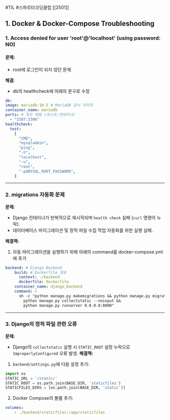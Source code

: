 #TIL #스파르타코딩클럽 [[2501]]

## 1. Docker & Docker-Compose Troubleshooting

### 1. Access denied for user 'root'@'localhost' (using password: NO)
#### **문제**:
- root에 로그인이 되지 않던 문제

**해결**:
- db의 healthcheck에 아래의 문구로 수정
```yml
db:
image: mariadb:10.5 # MariaDB 공식 이미지
container_name: mariadb
ports: # 포트 매핑 (호스트:컨테이너)
  - "3307:3306"
healthcheck:
  test:
	[
	  "CMD",
	  "mysqladmin",
	  "ping",
	  "-h",
	  "localhost",
	  "-u",
	  "root",
	  "-p$MYSQL_ROOT_PASSWORD",
	]
```


---
### 2. migrations 자동화 문제
**문제:**
- Django 컨테이너가 반복적으로 재시작되며 `health check` 실패 (`curl` 명령어 누락).
- 데이터베이스 마이그레이션 및 정적 파일 수집 작업 자동화를 위한 실행 실패.

**해결책:**
1. 자동 마이그레이션을 실행하기 위해 아래의 command를 docker-compose.yml에 추가
```yml
backend: # Django Backend
    build: # Dockerfile 경로
      context: ./backend
      dockerfile: Dockerfile
    container_name: django_backend
    command: >
      sh -c "python manage.py makemigrations && python manage.py migrate &&
        python manage.py collectstatic --noinput &&
        python manage.py runserver 0.0.0.0:8000"
```


---
### 3. Django의 정적 파일 관련 오류
**문제:**
- Django의 `collectstatic` 실행 시 `STATIC_ROOT` 설정 누락으로 `ImproperlyConfigured` 오류 발생.
**해결책:**
1. `backend/settings.py`에 다음 설정 추가:
```python
import os
STATIC_URL = '/static/'
STATIC_ROOT = os.path.join(BASE_DIR, 'staticfiles')
STATICFILES_DIRS = [os.path.join(BASE_DIR, 'static')]
```

2. Docker Compose의 볼륨 추가:
```yml
volumes:
	- ./backend/staticfiles:/app/staticfiles
```    

